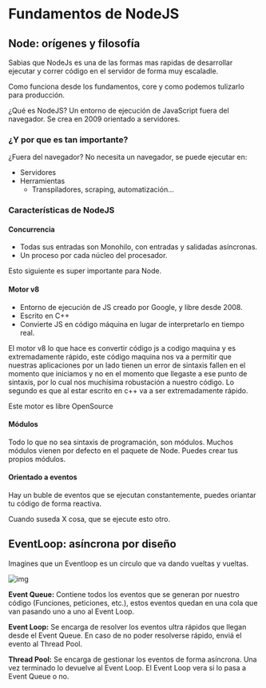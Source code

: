 # Fundamentos de NodeJS

## Node: orígenes y filosofía

Sabias que NodeJs es una de las formas mas rapidas de desarrollar ejecutar y correr código en el servidor de forma muy escaladle.

Como funciona desde los fundamentos, core y como podemos tulizarlo para producción.

¿Qué es NodeJS?  Un entorno de ejecución de JavaScript fuera del navegador. Se crea en 2009 orientado a servidores.

### ¿Y por que es tan importante?

¿Fuera del navegador? No necesita un navegador, se puede ejecutar en:

- Servidores
- Herramientas
  - Transpiladores, scraping, automatización...

### Características de NodeJS

#### Concurrencia

- Todas sus entradas son Monohilo, con entradas y salidadas asíncronas.
- Un proceso por cada núcleo del procesador.

Esto siguiente es super importante para Node.

#### Motor v8

- Entorno de ejecución de JS creado por Google, y libre desde 2008.
- Escrito en C++
- Convierte JS en código máquina en lugar de interpretarlo en tiempo real.

El motor v8 lo que hace es convertir código js a codigo maquina y es extremadamente rápido, este código maquina nos va a permitir que nuestras aplicaciones por un lado tienen un error de sintaxis fallen en el momento que iniciamos y no en el momento que llegaste a ese punto de sintaxis, por lo cual nos muchísima robustación a nuestro código. Lo segundo es que al estar escrito en c++ va a ser extremadamente rápido.

Este motor es libre OpenSource 

#### Módulos

Todo lo que no sea sintaxis de programación, son módulos. Muchos módulos vienen por defecto en el paquete de Node. Puedes crear tus propios módulos.



#### Orientado a eventos

Hay un buble de eventos que se ejecutan constantemente, puedes oriantar tu código de forma reactiva.

Cuando suseda X cosa, que se ejecute esto otro.

## EventLoop: asíncrona por diseño

Imagines que un Eventloop es un circulo que va dando vueltas y vueltas.

![img](https://i.ibb.co/j42621b/event-loop.png)

**Event Queue:** Contiene todos los eventos que se generan por nuestro código (Funciones, peticiones, etc.), estos eventos quedan en una cola que van pasando uno a uno al Event Loop.

**Event Loop:** Se encarga de resolver los eventos ultra rápidos que llegan desde el Event Queue. En caso de no poder resolverse rápido, enviá el evento al Thread Pool.

**Thread Pool:** Se encarga de gestionar los eventos de forma asíncrona. Una vez terminado lo devuelve al Event Loop. El Event Loop vera si lo pasa a Event Queue o no.